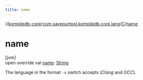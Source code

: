 ```yaml
---
title: name
---
```

//[kompiledb-core](../../../index.html)/[com.saveourtool.kompiledb.core.lang](../index.html)/[C](index.html)/[name](name.html)



# name



[jvm]\
open override val [name](name.html): [String](https://kotlinlang.org/api/latest/jvm/stdlib/kotlin/-string/index.html)



The language in the format `-x` switch accepts (*Clang* and *GCC*).




